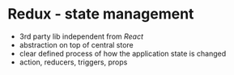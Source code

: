 # Redux - state management

- 3rd party lib independent from _React_
- abstraction on top of central store
- clear defined process of how the application state is changed
- action, reducers, triggers, props

##